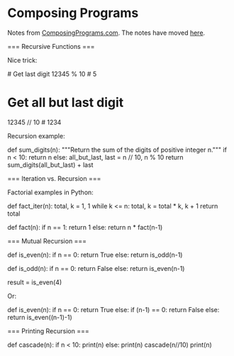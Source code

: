 Composing Programs
==================

Notes from [ComposingPrograms.com](http://composingprograms.com/). The notes have moved [here](http://codeselfstudy.com/wiki/Composing_Programs).


=== Recursive Functions ===

Nice trick:

<syntaxhighlight lang="python">
# Get last digit
12345 % 10 # 5

# Get all but last digit
12345 // 10 # 1234
</syntaxhighlight>

Recursion example:

<syntaxhighlight lang="python">
def sum_digits(n):
    """Return the sum of the digits of positive integer n."""
        if n < 10:
            return n
        else:
            all_but_last, last = n // 10, n % 10
            return sum_digits(all_but_last) + last
</syntaxhighlight>

=== Iteration vs. Recursion ===

Factorial examples in Python:

<syntaxhighlight lang="python">
def fact_iter(n):
    total, k = 1, 1
    while k <= n:
        total, k = total * k, k + 1
    return total

def fact(n):
    if n == 1:
        return 1
    else:
        return n * fact(n-1)
</syntaxhighlight>

=== Mutual Recursion ===

<syntaxhighlight lang="python">
def is_even(n):
    if n == 0:
        return True
    else:
        return is_odd(n-1)

def is_odd(n):
    if n == 0:
        return False
    else:
        return is_even(n-1)

result = is_even(4)
</syntaxhighlight>

Or:

<syntaxhighlight lang="python">
def is_even(n):
    if n == 0:
        return True
    else:
        if (n-1) == 0:
            return False
        else:
            return is_even((n-1)-1)
</syntaxhighlight>

=== Printing Recursion ===

<syntaxhighlight lang="python">
def cascade(n):
    if n < 10:
        print(n)
    else:
        print(n)
        cascade(n//10)
        print(n)
</syntaxhighlight>


